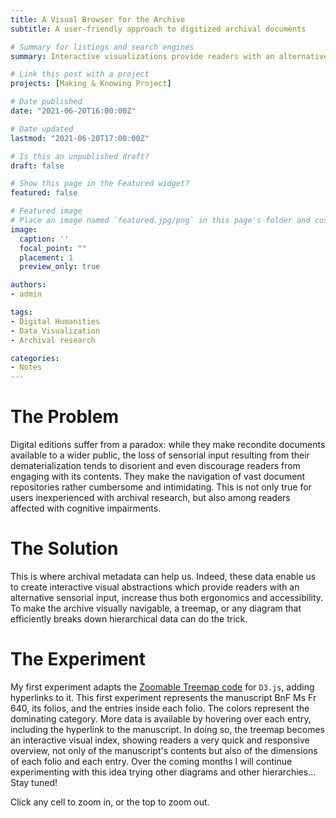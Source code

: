 ```yaml
---
title: A Visual Browser for the Archive
subtitle: A user-friendly approach to digitized archival documents

# Summary for listings and search engines
summary: Interactive visualizations provide readers with an alternative sensorial input to navigate complex archival documents.

# Link this post with a project
projects: [Making & Knowing Project]

# Date published
date: "2021-06-20T16:00:00Z"

# Date updated
lastmod: "2021-06-20T17:00:00Z"

# Is this an unpublished draft?
draft: false

# Show this page in the Featured widget?
featured: false

# Featured image
# Place an image named `featured.jpg/png` in this page's folder and customize its options here.
image:
  caption: ''
  focal_point: ""
  placement: 1
  preview_only: true

authors:
- admin

tags:
- Digital Humanities
- Data Visualization
- Archival research

categories:
- Notes
---
```

# The Problem
Digital editions suffer from a paradox: while they make recondite documents available to a wider public, the loss of sensorial input resulting from their dematerialization tends to disorient and even discourage readers from engaging with its contents. They make the navigation of vast document repositories rather cumbersome and intimidating. This is not only true for users inexperienced with archival research, but also among readers affected with cognitive impairments.

# The Solution
This is where archival metadata can help us. Indeed, these data enable us to create interactive visual abstractions which provide readers with an alternative sensorial input, increase thus both ergonomics and accessibility. To make the archive visually navigable, a treemap, or any diagram that efficiently breaks down hierarchical data can do the trick. 

# The Experiment
My first experiment adapts the [Zoomable Treemap code](https://observablehq.com/@d3/zoomable-treemap) for `D3.js`, adding hyperlinks to it.
This first experiment represents the manuscript BnF Ms Fr 640, its folios, and the entries inside each folio. The colors represent the dominating category. More data is available by hovering over each entry, including the hyperlink to the manuscript. 
In doing so, the treemap becomes an interactive visual index, showing readers a very quick and responsive overview, not only of the manuscript's contents but also of the dimensions of each folio and each entry.
Over the coming months I will continue experimenting with this idea trying other diagrams and other hierarchies... Stay tuned!

  <head>
    <meta charset="UTF-8" />
    <meta http-equiv="X-UA-Compatible" content="IE=edge" />
    <meta name="viewport" content="width=device-width, initial-scale=1.0" />
    <title></title>
    <link rel="preconnect" href="https://fonts.gstatic.com" />
    <link
      href="https://fonts.googleapis.com/css2?family=Open+Sans:wght@400;700&display=swap"
      rel="stylesheet" />
    <link rel="stylesheet" href="css/index.css" />
    <link rel="stylesheet" href="css/vis-treemap.css" />
    <link rel="stylesheet" href="css/vis-tooltip.css" />
  </head>
  <body>
    <p>Click any cell to zoom in, or the top to zoom out.</p>
    <div id="treemap"></div>
    <script src="https://d3js.org/d3.v7.min.js"></script>
    <script src="js/vis-treemap.js"></script>
    <script src="js/vis-tooltip.js"></script>
    <script src="js/index.js"></script>
  </body>